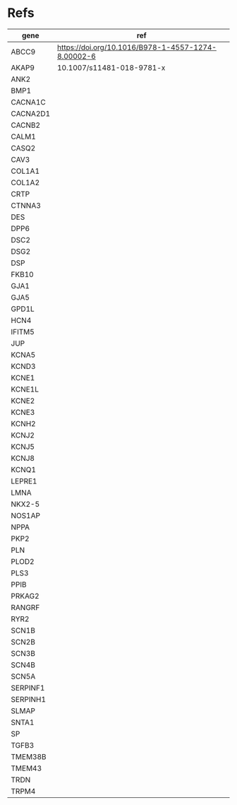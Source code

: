 # Refs
gene     | ref
---------|---------------------------------------------------
ABCC9    | https://doi.org/10.1016/B978-1-4557-1274-8.00002-6
AKAP9    | 10.1007/s11481-018-9781-x
ANK2     |
BMP1     |
CACNA1C  |
CACNA2D1 |
CACNB2   |
CALM1    |
CASQ2    |
CAV3     |
COL1A1   |
COL1A2   |
CRTP     |
CTNNA3   |
DES      |
DPP6     |
DSC2     |
DSG2     |
DSP      |
FKB10    |
GJA1     |
GJA5     |
GPD1L    |
HCN4     |
IFITM5   |
JUP      |
KCNA5    |
KCND3    |
KCNE1    |
KCNE1L   |
KCNE2    |
KCNE3    |
KCNH2    |
KCNJ2    |
KCNJ5    |
KCNJ8    |
KCNQ1    |
LEPRE1   |
LMNA     |
NKX2-5   |
NOS1AP   |
NPPA     |
PKP2     |
PLN      |
PLOD2    |
PLS3     |
PPIB     |
PRKAG2   |
RANGRF   |
RYR2     |
SCN1B    |
SCN2B    |
SCN3B    |
SCN4B    |
SCN5A    |
SERPINF1 |
SERPINH1 |
SLMAP    |
SNTA1    |
SP       |
TGFB3    |
TMEM38B  |
TMEM43   |
TRDN     |
TRPM4    |
